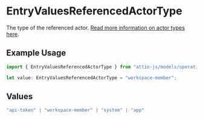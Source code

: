 # EntryValuesReferencedActorType

The type of the referenced actor. [Read more information on actor types here](/docs/actors).

## Example Usage

```typescript
import { EntryValuesReferencedActorType } from "attio-js/models/operations";

let value: EntryValuesReferencedActorType = "workspace-member";
```

## Values

```typescript
"api-token" | "workspace-member" | "system" | "app"
```